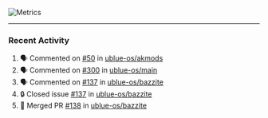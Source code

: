 ![Metrics](https://metrics.lecoq.io/KyleGospo?template=classic&base=header%2C%20activity%2C%20community%2C%20repositories%2C%20metadata&base.indepth=false&base.hireable=false&base.skip=false&config.timezone=America%2FLos_Angeles)

---
### Recent Activity
<!--START_SECTION:activity-->
1. 🗣 Commented on [#50](https://github.com/ublue-os/akmods/pull/50#issuecomment-1676403499) in [ublue-os/akmods](https://github.com/ublue-os/akmods)
2. 🗣 Commented on [#300](https://github.com/ublue-os/main/pull/300#issuecomment-1676181044) in [ublue-os/main](https://github.com/ublue-os/main)
3. 🗣 Commented on [#137](https://github.com/ublue-os/bazzite/issues/137#issuecomment-1676173708) in [ublue-os/bazzite](https://github.com/ublue-os/bazzite)
4. 🔒 Closed issue [#137](https://github.com/ublue-os/bazzite/issues/137) in [ublue-os/bazzite](https://github.com/ublue-os/bazzite)
5. 🎉 Merged PR [#138](https://github.com/ublue-os/bazzite/pull/138) in [ublue-os/bazzite](https://github.com/ublue-os/bazzite)
<!--END_SECTION:activity-->
